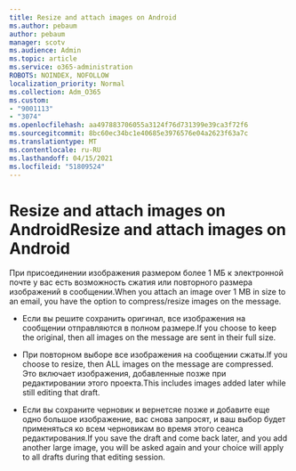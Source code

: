 ```yaml
---
title: Resize and attach images on Android
ms.author: pebaum
author: pebaum
manager: scotv
ms.audience: Admin
ms.topic: article
ms.service: o365-administration
ROBOTS: NOINDEX, NOFOLLOW
localization_priority: Normal
ms.collection: Adm_O365
ms.custom:
- "9001113"
- "3074"
ms.openlocfilehash: aa497883706055a3124f76d731399e39ca3f72f6
ms.sourcegitcommit: 8bc60ec34bc1e40685e3976576e04a2623f63a7c
ms.translationtype: MT
ms.contentlocale: ru-RU
ms.lasthandoff: 04/15/2021
ms.locfileid: "51809524"
---
```

# <a name="resize-and-attach-images-on-android"></a><span data-ttu-id="69ead-102">Resize and attach images on Android</span><span class="sxs-lookup"><span data-stu-id="69ead-102">Resize and attach images on Android</span></span>

<span data-ttu-id="69ead-103">При присоединении изображения размером более 1 МБ к электронной почте у вас есть возможность сжатия или повторного размера изображений в сообщении.</span><span class="sxs-lookup"><span data-stu-id="69ead-103">When you attach an image over 1 MB in size to an email, you have the option to compress/resize images on the message.</span></span>
 
- <span data-ttu-id="69ead-104">Если вы решите сохранить оригинал, все изображения на сообщении отправляются в полном размере.</span><span class="sxs-lookup"><span data-stu-id="69ead-104">If you choose to keep the original, then all images on the message are sent in their full size.</span></span>
 
- <span data-ttu-id="69ead-105">При повторном выборе все изображения на сообщении сжаты.</span><span class="sxs-lookup"><span data-stu-id="69ead-105">If you choose to resize, then ALL images on the message are compressed.</span></span>  <span data-ttu-id="69ead-106">Это включает изображения, добавленные позже при редактировании этого проекта.</span><span class="sxs-lookup"><span data-stu-id="69ead-106">This includes images added later while still editing that draft.</span></span>
 
- <span data-ttu-id="69ead-107">Если вы сохраните черновик и вернетсяе позже и добавите еще одно большое изображение, вас снова запросят, и ваш выбор будет применяться ко всем черновикам во время этого сеанса редактирования.</span><span class="sxs-lookup"><span data-stu-id="69ead-107">If you save the draft and come back later, and you add another large image, you will be asked again and your choice will apply to all drafts during that editing session.</span></span>
 
